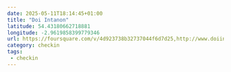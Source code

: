 ```yaml
---
date: 2025-05-11T18:14:45+01:00
title: "Doi Intanon"
latitude: 54.43180662718881
longitude: -2.9619858399779346
url: https://foursquare.com/v/4d923738b32737044f6d7d25,http://www.doiintanon.co.uk
category: checkin
tags:
 - checkin
---
```

